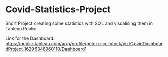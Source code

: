 # Covid-Statistics-Project

Short Project creating some statistics with SQL and visualising them in Tableau Public.

Link for the Dashboard: https://public.tableau.com/app/profile/peter.mcclintock/viz/CovidDashboardProject_16296348960110/Dashboard1

